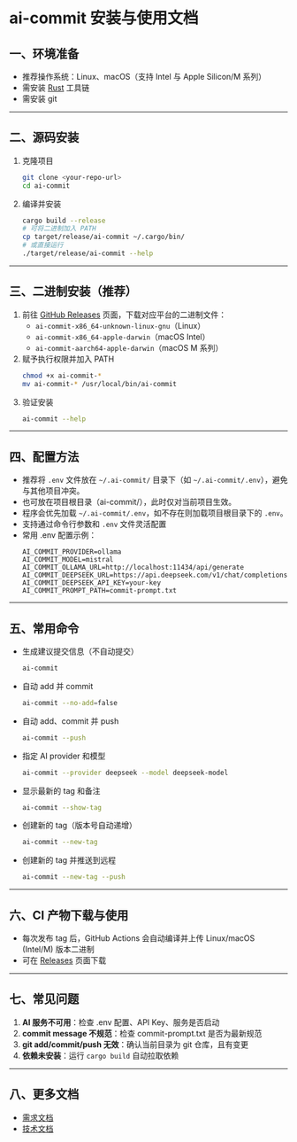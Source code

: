 # ai-commit 安装与使用文档

## 一、环境准备

- 推荐操作系统：Linux、macOS（支持 Intel 与 Apple Silicon/M 系列）
- 需安装 [Rust](https://rustup.rs/) 工具链
- 需安装 git

---

## 二、源码安装

1. 克隆项目
  
   ```bash
   git clone <your-repo-url>
   cd ai-commit
   ```

2. 编译并安装

   ```bash
   cargo build --release
   # 可将二进制加入 PATH
   cp target/release/ai-commit ~/.cargo/bin/
   # 或直接运行
   ./target/release/ai-commit --help
   ```

---

## 三、二进制安装（推荐）

1. 前往 [GitHub Releases](https://github.com/<your-org-or-user>/ai-commit/releases) 页面，下载对应平台的二进制文件：
   - `ai-commit-x86_64-unknown-linux-gnu`（Linux）
   - `ai-commit-x86_64-apple-darwin`（macOS Intel）
   - `ai-commit-aarch64-apple-darwin`（macOS M 系列）
2. 赋予执行权限并加入 PATH
   ```bash
   chmod +x ai-commit-*
   mv ai-commit-* /usr/local/bin/ai-commit
   ```
3. 验证安装
   ```bash
   ai-commit --help
   ```

---

## 四、配置方法

- 推荐将 `.env` 文件放在 `~/.ai-commit/` 目录下（如 `~/.ai-commit/.env`），避免与其他项目冲突。
- 也可放在项目根目录（ai-commit/），此时仅对当前项目生效。
- 程序会优先加载 `~/.ai-commit/.env`，如不存在则加载项目根目录下的 `.env`。
- 支持通过命令行参数和 `.env` 文件灵活配置
- 常用 .env 配置示例：
  ```env
  AI_COMMIT_PROVIDER=ollama
  AI_COMMIT_MODEL=mistral
  AI_COMMIT_OLLAMA_URL=http://localhost:11434/api/generate
  AI_COMMIT_DEEPSEEK_URL=https://api.deepseek.com/v1/chat/completions
  AI_COMMIT_DEEPSEEK_API_KEY=your-key
  AI_COMMIT_PROMPT_PATH=commit-prompt.txt
  ```

---

## 五、常用命令

- 生成建议提交信息（不自动提交）
  ```bash
  ai-commit
  ```
- 自动 add 并 commit
  ```bash
  ai-commit --no-add=false
  ```
- 自动 add、commit 并 push
  ```bash
  ai-commit --push
  ```
- 指定 AI provider 和模型
  ```bash
  ai-commit --provider deepseek --model deepseek-model
  ```
- 显示最新的 tag 和备注
  ```bash
  ai-commit --show-tag
  ```
- 创建新的 tag（版本号自动递增）
  ```bash
  ai-commit --new-tag
  ```
- 创建新的 tag 并推送到远程
  ```bash
  ai-commit --new-tag --push
  ```

---

## 六、CI 产物下载与使用

- 每次发布 tag 后，GitHub Actions 会自动编译并上传 Linux/macOS (Intel/M) 版本二进制
- 可在 [Releases](https://github.com/<your-org-or-user>/ai-commit/releases) 页面下载

---

## 七、常见问题

1. **AI 服务不可用**：检查 .env 配置、API Key、服务是否启动
2. **commit message 不规范**：检查 commit-prompt.txt 是否为最新规范
3. **git add/commit/push 无效**：确认当前目录为 git 仓库，且有变更
4. **依赖未安装**：运行 `cargo build` 自动拉取依赖

---

## 八、更多文档
- [需求文档](./需求文档.md)
- [技术文档](./技术文档.md) 